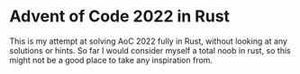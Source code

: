 # Advent of Code 2022 in Rust

This is my attempt at solving AoC 2022 fully in Rust, without looking at any solutions or hints. So far I would consider myself a total noob in rust, so this might not be a good place to take any inspiration from.